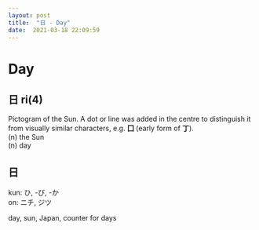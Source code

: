 ```yaml
---
layout: post
title:  "日 - Day"
date:  2021-03-18 22:09:59
---
```

 
# Day

## 日 ri(4)

Pictogram of the Sun. A dot or line was added in the centre to distinguish it from visually similar characters, e.g. **囗** (early form of **丁**).  
(n) the Sun  
(n) day

## 日

kun: ひ, -び, -か  
on: ニチ, ジツ

day, sun, Japan, counter for days
